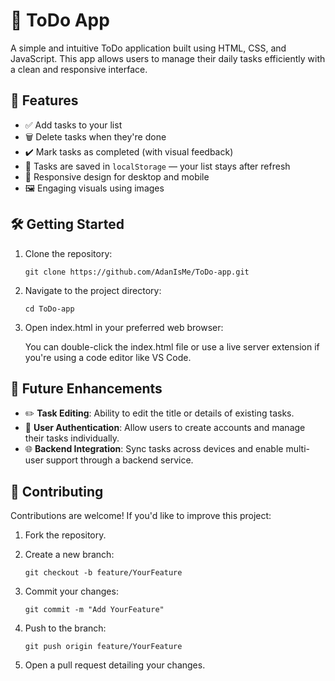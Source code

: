 # 📝 ToDo App

A simple and intuitive ToDo application built using HTML, CSS, and JavaScript. This app allows users to manage their daily tasks efficiently with a clean and responsive interface.

## 🚀 Features

- ✅ Add tasks to your list  
- 🗑️ Delete tasks when they're done  
- ✔️ Mark tasks as completed (with visual feedback)  
- 💾 Tasks are saved in `localStorage` — your list stays after refresh  
- 📱 Responsive design for desktop and mobile  
- 🖼️ Engaging visuals using images  



## 🛠️ Getting Started
1. Clone the repository:

    <pre><code>git clone https://github.com/AdanIsMe/ToDo-app.git</code></pre>

2. Navigate to the project directory:

    <pre><code>cd ToDo-app</code></pre>

3. Open index.html in your preferred web browser:

    You can double-click the index.html file or use a live server extension if you're using a code editor like VS Code.

## 📌 Future Enhancements

- ✏️ **Task Editing**: Ability to edit the title or details of existing tasks.
- 🔐 **User Authentication**: Allow users to create accounts and manage their tasks individually.
- 🌐 **Backend Integration**: Sync tasks across devices and enable multi-user support through a backend service.


## 🤝 Contributing
Contributions are welcome! If you'd like to improve this project:

1. Fork the repository.

2. Create a new branch:

    <pre><code>git checkout -b feature/YourFeature</code></pre>

3. Commit your changes:

    <pre><code>git commit -m "Add YourFeature"</code></pre>

4. Push to the branch:

    <pre><code>git push origin feature/YourFeature</code></pre>

5. Open a pull request detailing your changes.
